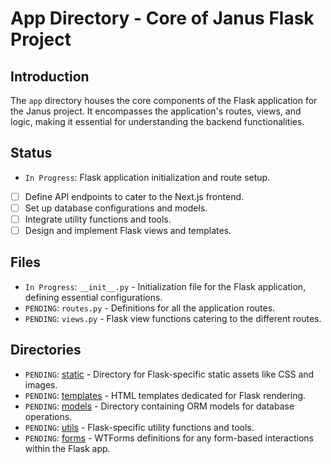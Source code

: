 # App Directory - Core of Janus Flask Project

## Introduction
The `app` directory houses the core components of the Flask application for the Janus project. It encompasses the application's routes, views, and logic, making it essential for understanding the backend functionalities.

## Status
- `In Progress`: Flask application initialization and route setup.
- [ ] Define API endpoints to cater to the Next.js frontend.
- [ ] Set up database configurations and models.
- [ ] Integrate utility functions and tools.
- [ ] Design and implement Flask views and templates.

## Files
- `In Progress`: `__init__.py` - Initialization file for the Flask application, defining essential configurations.
- `PENDING`: `routes.py` - Definitions for all the application routes.
- `PENDING`: `views.py` - Flask view functions catering to the different routes.

## Directories
- `PENDING`: [static](./static) - Directory for Flask-specific static assets like CSS and images.
- `PENDING`: [templates](./templates) - HTML templates dedicated for Flask rendering.
- `PENDING`: [models](./models) - Directory containing ORM models for database operations.
- `PENDING`: [utils](./utils) - Flask-specific utility functions and tools.
- `PENDING`: [forms](./forms) - WTForms definitions for any form-based interactions within the Flask app.

